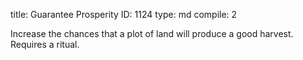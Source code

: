 title:          Guarantee Prosperity
ID:             1124
type:           md
compile:        2



Increase the chances that a plot of land will produce a good harvest. Requires a ritual.